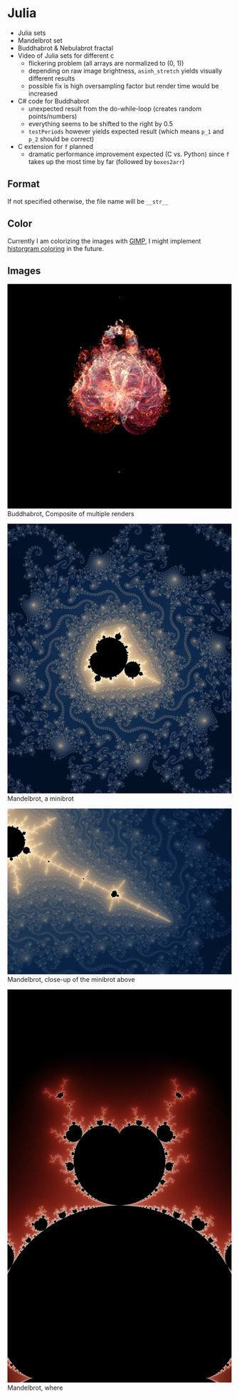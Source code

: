 # Julia
- Julia sets
- Mandelbrot set
- Buddhabrot & Nebulabrot fractal
- Video of Julia sets for different c
  - flickering problem (all arrays are normalized to (0, 1))
  - depending on raw image brightness, ``asinh_stretch`` yields visually different results
  - possible fix is high oversampling factor but render time would be increased
- C# code for Buddhabrot
  - unexpected result from the do-while-loop (creates random points/numbers)
  - everything seems to be shifted to the right by 0.5
  - ``testPeriods`` however yields expected result (which means ``p_1`` and ``p_2`` should be correct)
- C extension for ``f`` planned
  - dramatic performance improvement expected (C vs. Python) since ``f`` takes up the most time by far (followed by ``boxes2arr``)
## Format
If not specified otherwise, the file name will be ``__str__``
## Color
Currently I am colorizing the images with [GIMP](https://www.gimp.org/), I might implement [historgram coloring](https://en.wikipedia.org/wiki/Plotting_algorithms_for_the_Mandelbrot_set#Histogram_coloring) in the future.
## Images
![](https://github.com/leftgoes/Julia/blob/main/images/Buddhabrot%3B%20(-2-2i%2C%202%2B2i)%3B%20img(1500%2C%201500)%2C%20k(50k%2C%20500k%2C%2050k%2C%205k)%2C%20n(200k%2C%202m%2C%20100k%2C%2010k)%3B%20th8%3B%20t.jpg)
Buddhabrot, Composite of multiple renders

![](https://github.com/leftgoes/Julia/blob/main/images/Mandelbrot%3B%20(-0.743352131%2B0.131366432i%2C%20-0.743352123%2B0.1313664416i)%3B%20i(10000%2C%202)%3B%20img(6000%2C%20-98524816908)%3B%20r2%3B%20th8%3B%20t1895.96.jpg)
Mandelbrot, a minibrot

![](https://github.com/leftgoes/Julia/blob/main/images/Mandelbrot%3B%20f(z%2C%20c)%20%3D%20z%20%5E%202%20%2B%20c%3B%20(-0.74335212625-0.7433521253i%2C%200.1313664357%2B0.1313664364i)%3B%20i(80000%2C%202)%3B%20img(3000%2C%202211)%3B%20r2%3B%20th8%3B%20t840.86.jpg)
Mandelbrot, close-up of the minibrot above

![](https://github.com/leftgoes/Julia/blob/main/images/Mandelbrot%3B%20f(z%2C%20c)%20%3D%20z%20%5E%203%20%2B%20c%3B%20(-0.5-0.05i%2C%200.5%2B1.5i)%3B%20i(2000%2C%202)%3B%20img(12000%2C%2021000)%3B%20r2%3B%20th8%3B%20t3626.83%3B%20o3.jpg)
Mandelbrot, where [](http://www.sciweavers.org/tex2img.php?eq=f%28z%2C%5C%3Ac%29%20%3D%20%20z%5E%7B3%7D%20%2B%20c&bc=Transparent&fc=White&im=png&fs=12&ff=modern&edit=0)
